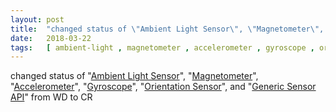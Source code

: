 ```yaml
---
layout: post
title:  "changed status of \"Ambient Light Sensor\", \"Magnetometer\", \"Accelerometer\", \"Gyroscope\", \"Orientation Sensor\", and \"Generic Sensor API\" from WD to CR"
date:   2018-03-22
tags:   [ ambient-light , magnetometer , accelerometer , gyroscope , orientation-sensor , html-media-capture ]
---
```


changed status of "[Ambient Light Sensor](/spec/ambient-light)", "[Magnetometer](/spec/magnetometer)", "[Accelerometer](/spec/accelerometer)", "[Gyroscope](/spec/gyroscope)", "[Orientation Sensor](/spec/orientation-sensor)", and "[Generic Sensor API](/spec/html-media-capture)" from WD to CR

